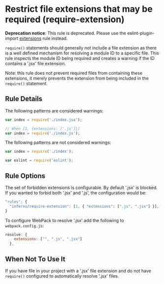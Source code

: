 # Restrict file extensions that may be required (require-extension)

**Deprecation notice**: This rule is deprecated. Please use the eslint-plugin-import [extensions](https://github.com/benmosher/eslint-plugin-import/blob/master/docs/rules/extensions.md) rule instead.

`require()` statements should generally not include a file extension as there is a well defined mechanism for resolving a module ID to a specific file. This rule inspects the module ID being required and creates a warning if the ID contains a '.jsx' file extension.

Note: this rule does not prevent required files from containing these extensions, it merely prevents the extension from being included in the `require()` statement.

## Rule Details

The following patterns are considered warnings:

```js
var index = require('./index.jsx');

// When [1, {extensions: ['.js']}]
var index = require('./index.js');
```

The following patterns are not considered warnings:

```js
var index = require('./index');

var eslint = require('eslint');
```

## Rule Options

The set of forbidden extensions is configurable. By default '.jsx' is blocked. If you wanted to forbid both '.jsx' and '.js', the configuration would be:

```js
"rules": {
  "inferno/require-extension": [1, { "extensions": [".js", ".jsx"] }],
}
```

To configure WebPack to resolve '.jsx' add the following to `webpack.config.js`:

```js
resolve: {
    extensions: ["", ".js", ".jsx"]
  },
```

## When Not To Use It

If you have file in your project with a '.jsx' file extension and do not have `require()` configured to automatically resolve '.jsx' files.
